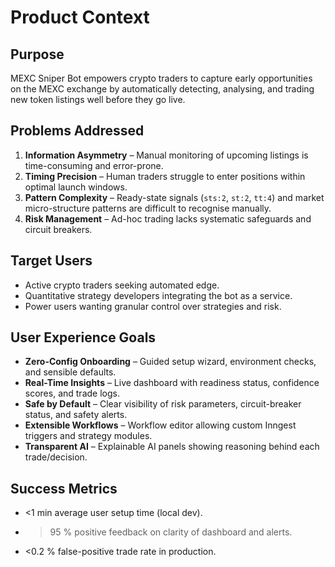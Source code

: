 # Product Context

## Purpose
MEXC Sniper Bot empowers crypto traders to capture early opportunities on the MEXC exchange by automatically detecting, analysing, and trading new token listings well before they go live.

## Problems Addressed
1. **Information Asymmetry** – Manual monitoring of upcoming listings is time-consuming and error-prone.
2. **Timing Precision** – Human traders struggle to enter positions within optimal launch windows.
3. **Pattern Complexity** – Ready-state signals (`sts:2`, `st:2`, `tt:4`) and market micro-structure patterns are difficult to recognise manually.
4. **Risk Management** – Ad-hoc trading lacks systematic safeguards and circuit breakers.

## Target Users
- Active crypto traders seeking automated edge.
- Quantitative strategy developers integrating the bot as a service.
- Power users wanting granular control over strategies and risk.

## User Experience Goals
- **Zero-Config Onboarding** – Guided setup wizard, environment checks, and sensible defaults.
- **Real-Time Insights** – Live dashboard with readiness status, confidence scores, and trade logs.
- **Safe by Default** – Clear visibility of risk parameters, circuit-breaker status, and safety alerts.
- **Extensible Workflows** – Workflow editor allowing custom Inngest triggers and strategy modules.
- **Transparent AI** – Explainable AI panels showing reasoning behind each trade/decision.

## Success Metrics
- <1 min average user setup time (local dev).
- >95 % positive feedback on clarity of dashboard and alerts.
- <0.2 % false-positive trade rate in production.

